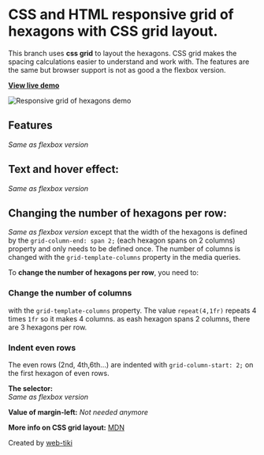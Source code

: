 
# CSS and HTML responsive grid of hexagons with CSS grid layout.
This branch uses **css grid** to layout the hexagons. 
CSS grid makes the spacing calculations easier to understand and work with.
The features are the same but browser support is not as good a the flexbox version.

**[View live demo](http://web-tiki.github.io/responsive-grid-of-hexagons/)**

![Responsive grid of hexagons demo](http://i.imgur.com/COH7pIV.png)

## Features
*Same as flexbox version*

## Text and hover effect:
*Same as flexbox version*

## Changing the number of hexagons per row:
*Same as flexbox version* except that the width of the hexagons is defined by the `grid-column-end: span 2;` (each hexagon spans on 2 columns) property and only needs to be defined once. The number of columns is changed with the `grid-template-columns` property in the media queries.

To **change the number of hexagons per row**, you need to:

### Change the number of columns

with the `grid-template-columns` property. 
The value `repeat(4,1fr)` repeats 4 times `1fr` so it makes 4 columns. as eash hexagon spans 2 columns, there are 3 hexagons per row.


### Indent even rows
The even rows (2nd, 4th,6th...) are indented with `grid-column-start: 2;` on the first hexagon of even rows.

**The selector:**  
*Same as flexbox version*

**Value of margin-left:**
*Not needed anymore*

**More info on CSS grid layout:** [MDN](https://developer.mozilla.org/en-US/docs/Web/CSS/CSS_Grid_Layout)


Created by [web-tiki](https://web-tiki.com)
